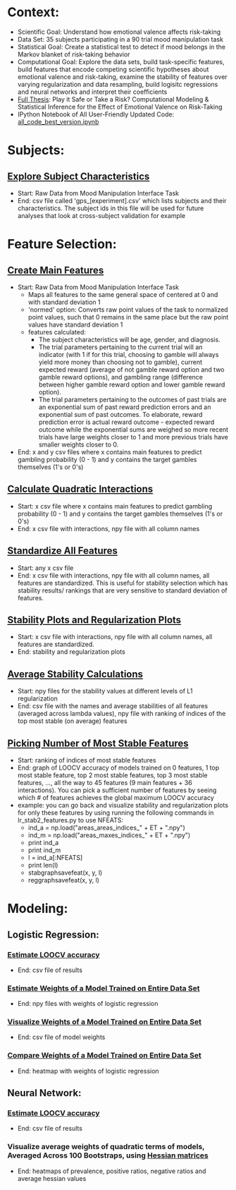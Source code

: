 # Context:
- Scientific Goal: Understand how emotional valence affects risk-taking
- Data Set: 35 subjects participating in a 90 trial mood manipulation task
- Statistical Goal: Create a statistical test to detect if mood belongs in the Markov blanket of risk-taking behavior
- Computational Goal: Explore the data sets, build task-specific features, build features that encode competing scientific hypotheses about emotional valence and risk-taking, examine the stability of features over varying regularization and data resampling, build logisitc regressions and neural networks and interpret their coefficients
- [Full Thesis](https://drive.google.com/file/d/1suI2_G2Yr0xgezhOJGKc8gicD7TjD2y3/view?usp=share_link): Play it Safe or Take a Risk? Computational Modeling & Statistical Inference for the Effect of Emotional Valence on Risk-Taking
- IPython Notebook of All User-Friendly Updated Code: [all_code_best_version.ipynb](https://nbviewer.org/github/jesshuang98/nimh-mlt-risk-taking/blob/f1a75bbadbef736891ccb77649d0d4858136344e/all_code_best_version.ipynb)

# Subjects:

## [Explore Subject Characteristics](https://nbviewer.org/github/jesshuang98/nimh-mlt-risk-taking/blob/f1a75bbadbef736891ccb77649d0d4858136344e/all_code_best_version.ipynb#Load)
- Start: Raw Data from Mood Manipulation Interface Task
- End: csv file called 'gps_[experiment].csv' which lists subjects and their characteristics. The subject ids in this file will be used for future analyses that look at cross-subject validation for example

# Feature Selection:

## [Create Main Features](https://nbviewer.org/github/jesshuang98/nimh-mlt-risk-taking/blob/f1a75bbadbef736891ccb77649d0d4858136344e/all_code_best_version.ipynb#Create-Normalized-Main-Features-and-Evaluate-Collinearity)
- Start: Raw Data from Mood Manipulation Interface Task
  - Maps all features to the same general space of centered at 0 and with standard deviation 1 
  - 'normed' option: Converts raw point values of the task to normalized point values, such that 0 remains in the same place but the raw point values have standard deviation 1 
  - features calculated: 
    - The subject characteristics will be age, gender, and diagnosis. 
    - The trial parameters pertaining to the current trial will an indicator (with 1 if for this trial, choosing to gamble will always yield more money than choosing not to gamble), current expected reward (average of not gamble reward option and two gamble reward options), and gambling range (difference between higher gamble reward option and lower gamble reward option). 
    - The trial parameters pertaining to the outcomes of past trials are an exponential sum of past reward prediction errors and an exponential sum of past outcomes. To elaborate, reward prediction error is actual reward outcome - expected reward outcome while the exponential sums are weighed so more recent trials have large weights closer to 1 and more previous trials have smaller weights closer to 0.
- End: x and y csv files where x contains main features to predict gambling probability (0 - 1) and y contains the target gambles themselves (1's or 0's)

## [Calculate Quadratic Interactions](https://nbviewer.org/github/jesshuang98/nimh-mlt-risk-taking/blob/f1a75bbadbef736891ccb77649d0d4858136344e/all_code_best_version.ipynb#Calculate-Quadratic-Features)
- Start: x csv file where x contains main features to predict gambling probability (0 - 1) and y contains the target gambles themselves (1's or 0's)
- End: x csv file with interactions, npy file with all column names

## [Standardize All Features](https://nbviewer.org/github/jesshuang98/nimh-mlt-risk-taking/blob/f1a75bbadbef736891ccb77649d0d4858136344e/all_code_best_version.ipynb#General-Function-to-Standardize-Features)
- Start: any x csv file
- End: x csv file with interactions, npy file with all column names, all features are standardized. This is useful for stability selection which has stability results/ rankings that are very sensitive to standard deviation of features.

## [Stability Plots and Regularization Plots](https://nbviewer.org/github/jesshuang98/nimh-mlt-risk-taking/blob/f1a75bbadbef736891ccb77649d0d4858136344e/all_code_best_version.ipynb#Stability-Plots-and-Regularization-Plots)
- Start: x csv file with interactions, npy file with all column names, all features are standardized.
- End: stability and regularization plots

## [Average Stability Calculations](https://nbviewer.org/github/jesshuang98/nimh-mlt-risk-taking/blob/f1a75bbadbef736891ccb77649d0d4858136344e/all_code_best_version.ipynb#Average-Stability-Calculations)
- Start: npy files for the stability values at different levels of L1 regularization
- End: csv file with the names and average stabilities of all features (averaged across lambda values), npy file with ranking of indices of the top most stable (on average) features

## [Picking Number of Most Stable Features](https://nbviewer.org/github/jesshuang98/nimh-mlt-risk-taking/blob/f1a75bbadbef736891ccb77649d0d4858136344e/all_code_best_version.ipynb#Picking-Number-of-Most-Stable-Features)
- Start: ranking of indices of most stable features
- End: graph of LOOCV accuracy of models trained on 0 features, 1 top most stable feature, top 2 most stable features, top 3 most stable features, ..., all the way to 45 features (9 main features + 36 interactions). You can pick a sufficient number of features by seeing which # of features achieves the global maximum LOOCV accuracy
- example: you can go back and visualize stability and regularization plots for only these features by using running the following commands in lr_stab2_features.py to use NFEATS:
  - ind_a = np.load("areas_areas_indices_" + ET + ".npy")
  - ind_m = np.load("areas_maxes_indices_" + ET + ".npy")
  - print ind_a
  - print ind_m
  - l = ind_a[:NFEATS]
  - print len(l)
  - stabgraphsavefeat(x, y, l)
  - reggraphsavefeat(x, y, l)



# Modeling:

## Logistic Regression:

### [Estimate LOOCV accuracy](https://nbviewer.org/github/jesshuang98/nimh-mlt-risk-taking/blob/f1a75bbadbef736891ccb77649d0d4858136344e/all_code_best_version.ipynb#Estimate-LR-LOOCV-accuracy)
- End: csv file of results

### [Estimate Weights of a Model Trained on Entire Data Set](https://nbviewer.org/github/jesshuang98/nimh-mlt-risk-taking/blob/f1a75bbadbef736891ccb77649d0d4858136344e/all_code_best_version.ipynb#Estimate-Weights-of-a-Model-Trained-on-Entire-Data-Set)
- End: npy files with weights of logistic regression

### [Visualize Weights of a Model Trained on Entire Data Set](https://nbviewer.org/github/jesshuang98/nimh-mlt-risk-taking/blob/f1a75bbadbef736891ccb77649d0d4858136344e/all_code_best_version.ipynb#Visualize-Weights-of-a-Model-Trained-on-Entire-Data-Set)
- End: csv file of model weights

### [Compare Weights of a Model Trained on Entire Data Set](https://nbviewer.org/github/jesshuang98/nimh-mlt-risk-taking/blob/f1a75bbadbef736891ccb77649d0d4858136344e/all_code_best_version.ipynb#Compare-Weights-of-a-Model-Trained-on-Entire-Data-Set)
- End: heatmap with weights of logistic regression


## Neural Network:

### [Estimate LOOCV accuracy](https://nbviewer.org/github/jesshuang98/nimh-mlt-risk-taking/blob/f1a75bbadbef736891ccb77649d0d4858136344e/all_code_best_version.ipynb#Estimate-NN-LOOCV-accuracy)
- End: csv file of results

[comment]: <> ([Estimate Weights of a Model Trained on Entire Data Set and Bootstrap Resamplings]
Run nn_boot_hessians_gradients.py
[DOESNT WORK YET] setting the seed = 0 gets us the original dataset
setting the seed to > 0 gets us some bootstrap resampling of the original dataset
End: npy files with hessian variables)

### Visualize average weights of quadratic terms of models, Averaged Across 100 Bootstraps, using [Hessian matrices](https://nbviewer.org/github/jesshuang98/nimh-mlt-risk-taking/blob/f1a75bbadbef736891ccb77649d0d4858136344e/all_code_best_version.ipynb#Generate-Hessian-Values)

- End: heatmaps of prevalence, positive ratios, negative ratios and average hessian values

[comment]: <> ([Visualize average weights of linear main effect terms of models, Averaged Across 100 Bootstraps, using gradients]
[DOESNT WORK YET] Run visualize_gradient.py
End: heatmaps of prevalence, positive ratios, negative ratios and average gradient values)

